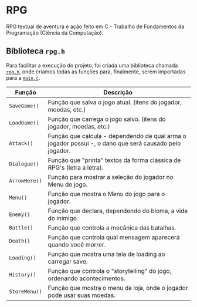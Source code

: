 # RPG
RPG textual de aventura e ação feito em C - Trabalho de Fundamentos da Programação (Ciência da Computação).


## Biblioteca `rpg.h`
Para facilitar a execução do projeto, foi criada uma biblioteca chamada [`rpg.h`](https://github.com/luisgbr1el/RPG-c/blob/main/include/rpg.h), onde criamos todas as funções para, finalmente, serem importadas para a [`main.c`](https://github.com/luisgbr1el/RPG-c/blob/main/main.c).

|Função|Descrição|
|-|-|
|`SaveGame()`|Função que salva o jogo atual. (itens do jogador, moedas, etc.)|
|`LoadGame()`|Função que carrega o jogo salvo. (itens do jogador, moedas, etc.)|
|`Attack()`|Função que calcula - dependendo de qual arma o jogador possui -, o dano que será causado pelo jogador.|
|`Dialogue()`|Função que "printa" textos da forma clássica de RPG's (letra a letra).|
|`ArrowHere()`|Função para mostrar a seleção do jogador no Menu do jogo.|
|`Menu()`|Função que mostra o Menu do jogo para o jogador.|
|`Enemy()`|Função que declara, dependendo do bioma, a vida do inimigo.|
|`Battle()`|Função que controla a mecânica das batalhas.|
|`Death()`|Função que controla qual mensagem aparecerá quando você morrer.|
|`Loading()`|Função que mostra uma tela de loading ao carregar save.|
|`History()`|Função que controla o "storytelling" do jogo, ordenando acontecimentos.|
|`StoreMenu()`|Função que mostra o menu da loja, onde o jogador pode usar suas moedas.|
